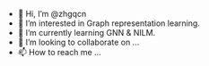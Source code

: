 - 👋 Hi, I’m @zhgqcn
- 👀 I’m interested in Graph representation learning.
- 🌱 I’m currently learning GNN & NILM.
- 💞️ I’m looking to collaborate on ...
- 📫 How to reach me ...

<!---
zhgqcn/zhgqcn is a ✨ special ✨ repository because its `README.md` (this file) appears on your GitHub profile.
You can click the Preview link to take a look at your changes.
--->
